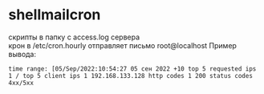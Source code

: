 # shellmailcron
скрипты в папку с access.log сервера </br>
крон в /etc/cron.hourly
отправляет письмо root@localhost
Пример вывода:

`time range:
[05/Sep/2022:10:54:27
05 сен 2022 +10
top 5 requested ips
      1 /
top 5 client ips
      1 192.168.133.128
http codes
      1 200
status codes 4xx/5xx`
